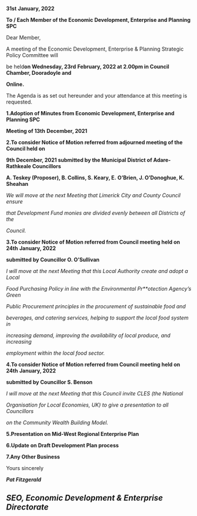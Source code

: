 **31st** **January, 2022**

**To / Each Member of the Economic Development, Enterprise and Planning SPC**

Dear Member,

A meeting of the Economic Development, Enterprise & Planning Strategic Policy Committee will

be held**on Wednesday, 23rd** **February, 2022 at 2.00pm in Council Chamber, Dooradoyle and**

**Online.**

The Agenda is as set out hereunder and your attendance at this meeting is requested.

**1.Adoption of Minutes from Economic Development, Enterprise and Planning SPC**

**Meeting of 13th** **December, 2021**

**2.To consider Notice of Motion referred from adjourned meeting of the Council held on**

**9th** **December, 2021 submitted by the Municipal District of Adare-Rathkeale Councillors**

**A. Teskey (Proposer), B. Collins, S. Keary, E.** **O’Brien, J. O’Donoghue, K. Sheahan**

*We will move at the next Meeting that Limerick City and County Council ensure*

*that Development Fund monies are divided evenly between all Districts of the*

*Council.*

**3.To consider Notice of Motion referred from Council meeting held on 24th** **January, 2022**

**submitted by Councillor O. O’Sullivan**

*I will move at the next Meeting that this Local Authority create and adopt a Local*

*Food Purchasing Policy in line with the Environmental Pr**otection Agency’s Green*

*Public Procurement principles in the procurement of sustainable food and*

*beverages, and catering services, helping to support the local food system in*

*increasing demand, improving the availability of local produce, and increasing*

*employment within the local food sector.*

**4.To consider Notice of Motion referred from Council meeting held on 24th** **January, 2022**

**submitted by Councillor S. Benson**

*I will move at the next Meeting that this Council invite CLES (the National*

*Organisation for Local Economies, UK) to give a presentation to all Councillors*

*on the Community Wealth Building Model.*

**5.Presentation on Mid-West Regional Enterprise Plan**

**6.Update on Draft Development Plan process**

**7.Any Other Business**

Yours sincerely

***Pat Fitzgerald***

***SEO, Economic Development & Enterprise Directorate***
---
